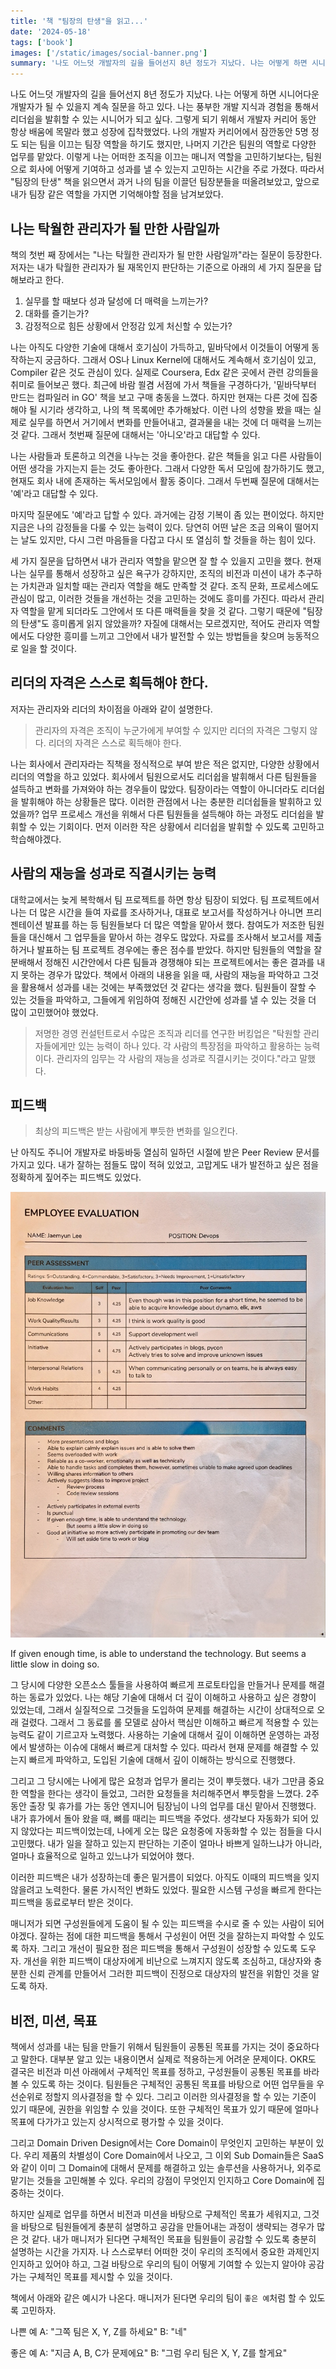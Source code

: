 ```yaml
---
title: '책 "팀장의 탄생"을 읽고...'
date: '2024-05-18'
tags: ['book']
images: ['/static/images/social-banner.png']
summary: '나도 어느덧 개발자의 길을 들어선지 8년 정도가 지났다. 나는 어떻게 하면 시니어다운 개발자가 될 수 있을지 계속 질문을 하고 있다. 나는 풍부한 개발 지식과 경험을 통해서 리더쉽을 발휘할 수 있는 시니어가 되고 싶다. 그렇게 되기 위해서 개발자 커리어 동안 항상 배움에 목말라 했고 성장에 집착했었다. 나의 개발자 커리어에서 잠깐동안 5명 정도 되는 팀을 이끄는 팀장 역할을 하기도 했지만, 나머지 기간은 팀원의 역할로 다양한 업무를 맡았다. 이렇게 나는 어떠한 조직을 이끄는 매니저 역할을 고민하기보다는, 팀원으로 회사에 어떻게 기여하고 성과를 낼 수 있는지 고민하는 시간을 주로 가졌다. 따라서 "팀장의 탄생" 책을 읽으면서 과거 나의 팀을 이끌던 팀장분들을 떠올려보았고, 앞으로 내가 팀장 같은 역할을 가지면 기억해야할 점을 남겨보았다.'
---
```


나도 어느덧 개발자의 길을 들어선지 8년 정도가 지났다. 나는 어떻게 하면 시니어다운 개발자가 될 수 있을지 계속 질문을 하고 있다. 나는 풍부한 개발 지식과 경험을 통해서 리더쉽을 발휘할 수 있는 시니어가 되고 싶다. 그렇게 되기 위해서 개발자 커리어 동안 항상 배움에 목말라 했고 성장에 집착했었다. 나의 개발자 커리어에서 잠깐동안 5명 정도 되는 팀을 이끄는 팀장 역할을 하기도 했지만, 나머지 기간은 팀원의 역할로 다양한 업무를 맡았다. 이렇게 나는 어떠한 조직을 이끄는 매니저 역할을 고민하기보다는, 팀원으로 회사에 어떻게 기여하고 성과를 낼 수 있는지 고민하는 시간을 주로 가졌다. 따라서 "팀장의 탄생" 책을 읽으면서 과거 나의 팀을 이끌던 팀장분들을 떠올려보았고, 앞으로 내가 팀장 같은 역할을 가지면 기억해야할 점을 남겨보았다.

## 나는 탁월한 관리자가 될 만한 사람일까

책의 첫번 째 장에서는 "나는 탁월한 관리자가 될 만한 사람일까"라는 질문이 등장한다. 저자는 내가 탁월한 관리자가 될 재목인지 판단하는 기준으로 아래의 세 가지 질문을 답해보라고 한다.

1. 실무를 할 때보다 성과 달성에 더 매력을 느끼는가?
2. 대화를 즐기는가?
3. 감정적으로 힘든 상황에서 안정감 있게 처신할 수 있는가?

나는 아직도 다양한 기술에 대해서 호기심이 가득하고, 밑바닥에서 이것들이 어떻게 동작하는지 궁금하다. 그래서 OS나 Linux Kernel에 대해서도 계속해서 호기심이 있고, Compiler 같은 것도 관심이 있다. 실제로 Coursera, Edx 같은 곳에서 관련 강의들을 취미로 들어보곤 했다. 최근에 바람 쐴겸 서점에 가서 책들을 구경하다가, '밑바닥부터 만드는 컴파일러 in GO' 책을 보고 구매 충동을 느꼈다. 하지만 현재는 다른 것에 집중해야 될 시기라 생각하고, 나의 책 목록에만 추가해놨다. 이런 나의 성향을 봤을 때는 실제로 실무를 하면서 거기에서 변화를 만들어내고, 결과물을 내는 것에 더 매력을 느끼는 것 같다. 그래서 첫번째 질문에 대해서는 '아니오'라고 대답할 수 있다.

나는 사람들과 토론하고 의견을 나누는 것을 좋아한다. 같은 책들을 읽고 다른 사람들이 어떤 생각을 가지는지 듣는 것도 좋아한다. 그래서 다양한 독서 모임에 참가하기도 했고, 현재도 회사 내에 존재하는 독서모임에서 활동 중이다. 그래서 두번째 질문에 대해서는 '예'라고 대답할 수 있다.

마지막 질문에도 '예'라고 답할 수 있다. 과거에는 감정 기복이 좀 있는 편이었다. 하지만 지금은 나의 감정들을 다룰 수 있는 능력이 있다. 당연히 어떤 날은 조금 의욕이 떨어지는 날도 있지만, 다시 그런 마음들을 다잡고 다시 또 열심히 할 것들을 하는 힘이 있다.

세 가지 질문을 답하면서 내가 관리자 역할을 맡으면 잘 할 수 있을지 고민을 했다. 현재 나는 실무를 통해서 성장하고 싶은 욕구가 강하지만, 조직의 비전과 미션이 내가 추구하는 가치관과 일치할 때는 관리자 역할을 해도 만족할 것 같다. 조직 문화, 프로세스에도 관심이 많고, 이러한 것들을 개선하는 것을 고민하는 것에도 흥미를 가진다. 따라서 관리자 역할을 맡게 되더라도 그안에서 또 다른 매력들을 찾을 것 같다. 그렇기 때문에 "팀장의 탄생"도 흥미롭게 읽지 않았을까? 자질에 대해서는 모르겠지만, 적어도 관리자 역할에서도 다양한 흥미를 느끼고 그안에서 내가 발전할 수 있는 방법들을 찾으며 능동적으로 일을 할 것이다.

## 리더의 자격은 스스로 획득해야 한다.

저자는 관리자와 리더의 차이점을 아래와 같이 설명한다.

> 관리자의 자격은 조직이 누군가에게 부여할 수 있지만 리더의 자격은 그렇지 않다. 리더의 자격은 스스로 획득해야 한다.

나는 회사에서 관리자라는 직책을 정식적으로 부여 받은 적은 없지만, 다양한 상황에서 리더의 역할을 하고 있었다. 회사에서 팀원으로서도 리더쉽을 발휘해서 다른 팀원들을 설득하고 변화를 가져와야 하는 경우들이 많았다. 팀장이라는 역할이 아니더라도 리더쉽을 발휘해야 하는 상황들은 많다. 이러한 관점에서 나는 충분한 리더쉽들을 발휘하고 있었을까? 업무 프로세스 개선을 위해서 다른 팀원들을 설득해야 하는 과정도 리더쉽을 발휘할 수 있는 기회이다. 먼저 이러한 작은 상황에서 리더쉽을 발휘할 수 있도록 고민하고 학습해야겠다.

## 사람의 재능을 성과로 직결시키는 능력

대학교에서는 늦게 복학해서 팀 프로젝트를 하면 항상 팀장이 되었다. 팀 프로젝트에서 나는 더 많은 시간을 들여 자료를 조사하거나, 대표로 보고서를 작성하거나 아니면 프리젠테이션 발표를 하는 등 팀원들보다 더 많은 역할을 맡아서 했다. 참여도가 저조한 팀원들을 대신해서 그 업무들을 맡아서 하는 경우도 많았다. 자료를 조사해서 보고서를 제출하거나 발표하는 팀 프로젝트 경우에는 좋은 점수를 받았다. 하지만 팀원들의 역할을 잘 분배해서 정해진 시간안에서 다른 팀들과 경쟁해야 되는 프로젝트에서는 좋은 결과를 내지 못하는 경우가 많았다. 책에서 아래의 내용을 읽을 때, 사람의 재능을 파악하고 그것을 활용해서 성과를 내는 것에는 부족했었던 것 같다는 생각을 했다. 팀원들이 잘할 수 있는 것들을 파악하고, 그들에게 위임하여 정해진 시간안에 성과를 낼 수 있는 것을 더 많이 고민했어야 했었다.

> 저명한 경영 컨설턴트로서 수많은 조직과 리더를 연구한 버킹업은 "탁원할 관리자들에게만 있는 능력이 하나 있다. 각 사람의 특장점을 파악하고 활용하는 능력이다. 관리자의 임무는 각 사람의 재능을 성과로 직결시키는 것이다."라고 말했다.

## 피드백

> 최상의 피드백은 받는 사람에게 뿌듯한 변화를 일으킨다.

난 아직도 주니어 개발자로 바둥바둥 열심히 일하던 시절에 받은 Peer Review 문서를 가지고 있다. 내가 잘하는 점들도 많이 적혀 있었고, 고맙게도 내가 발전하고 싶은 점을 정확하게 짚어주는 피드백도 있었다.

<img src="/static/images/peer-reviews.jpeg" alt="Peer Reviews Paper" />

If given enough time, is able to understand the technology. But seems a little slow in doing so.

그 당시에 다양한 오픈소스 툴들을 사용하여 빠르게 프로토타입을 만들거나 문제를 해결하는 동료가 있었다. 나는 해당 기술에 대해서 더 깊이 이해하고 사용하고 싶은 경향이 있었는데, 그래서 실질적으로 그것들을 도입하여 문제를 해결하는 시간이 상대적으로 오래 걸렸다. 그래서 그 동료를 롤 모델로 삼아서 핵심만 이해하고 빠르게 적용할 수 있는 능력도 같이 기르고자 노력했다. 사용하는 기술에 대해서 깊이 이해하면 운영하는 과정에서 발생하는 이슈에 대해서 빠르게 대처할 수 있다. 따라서 현재 문제를 해결할 수 있는지 빠르게 파악하고, 도입된 기술에 대해서 깊이 이해하는 방식으로 진행했다.

그리고 그 당시에는 나에게 많은 요청과 업무가 몰리는 것이 뿌듯했다. 내가 그만큼 중요한 역할을 한다는 생각이 들었고, 그러한 요청들을 처리해주면서 뿌듯함을 느꼈다. 2주동안 출장 및 휴가를 가는 동안 엔지니어 팀장님이 나의 업무를 대신 맡아서 진행했다. 내가 휴가에서 돌아 왔을 때, 뼈를 때리는 피드백을 주었다. 생각보다 자동화가 되어 있지 않았다는 피드백이었는데, 나에게 오는 많은 요청중에 자동화할 수 있는 점들을 다시 고민했다. 내가 일을 잘하고 있는지 판단하는 기준이 얼마나 바쁘게 일하느냐가 아니라, 얼마나 효율적으로 일하고 있느냐가 되었어야 했다.

이러한 피드백은 내가 성장하는데 좋은 밑거름이 되었다. 아직도 이때의 피드백을 잊지 않을려고 노력한다. 물론 가시적인 변화도 있었다. 필요한 시스템 구성을 빠르게 한다는 피드백을 동료로부터 받은 것이다.

매니저가 되면 구성원들에게 도움이 될 수 있는 피드백을 수시로 줄 수 있는 사람이 되어야겠다. 잘하는 점에 대한 피드백을 통해서 구성원이 어떤 것을 잘하는지 파악할 수 있도록 하자. 그리고 개선이 필요한 점은 피드백을 통해서 구성원이 성장할 수 있도록 도우자. 개선을 위한 피드백이 대상자에게 비난으로 느껴지지 않도록 조심하고, 대상자와 충분한 신뢰 관계를 만들어서 그러한 피드백이 진정으로 대상자의 발전을 위함인 것을 알도록 하자.

## 비전, 미션, 목표

책에서 성과를 내는 팀을 만들기 위해서 팀원들이 공통된 목표를 가지는 것이 중요하다고 말한다. 대부분 알고 있는 내용이면서 실제로 적용하는게 어려운 문제이다. OKR도 결국은 비전과 미션 아래에서 구체적인 목표를 정하고, 구성원들이 공통된 목표를 바라볼 수 있도록 하는 것이다. 팀원들은 구체적인 공통된 목표를 바탕으로 어떤 업무들을 우선순위로 정할지 의사결정을 할 수 있다. 그리고 이러한 의사결정을 할 수 있는 기준이 있기 때문에, 권한을 위임할 수 있을 것이다. 또한 구체적인 목표가 있기 때문에 얼마나 목표에 다가가고 있는지 상시적으로 평가할 수 있을 것이다.

그리고 Domain Driven Design에서는 Core Domain이 무엇인지 고민하는 부분이 있다. 우리 제품의 차별성이 Core Domain에서 나오고, 그 이외 Sub Domain들은 SaaS와 같이 이미 그 Domain에 대해서 문제를 해결하고 있는 솔루션을 사용하거나, 외주로 맡기는 것들을 고민해볼 수 있다. 우리의 강점이 무엇인지 인지하고 Core Domain에 집중하는 것이다.

하지만 실제로 업무를 하면서 비전과 미션을 바탕으로 구체적인 목표가 세워지고, 그것을 바탕으로 팀원들에게 충분히 설명하고 공감을 만들어내는 과정이 생략되는 경우가 많은 것 같다. 내가 매니저가 된다면 구체적인 목표을 팀원들이 공감할 수 있도록 충분히 설명하는 시간을 가지자. 나 스스로부터 어떠한 것이 우리의 조직에서 중요한 과제인지 인지하고 있어야 하고, 그걸 바탕으로 우리의 팀이 어떻게 기여할 수 있는지 알아야 공감 가는 구체적인 목표를 제시할 수 있을 것이다.

책에서 아래와 같은 예시가 나온다. 매니저가 된다면 우리의 팀이 `좋은 예`처럼 할 수 있도록 고민하자.

나쁜 예
A: "그쪽 팀은 X, Y, Z를 하세요"
B: "네"

좋은 예
A: "지금 A, B, C가 문제에요"
B: "그럼 우리 팀은 X, Y, Z를 할게요"
